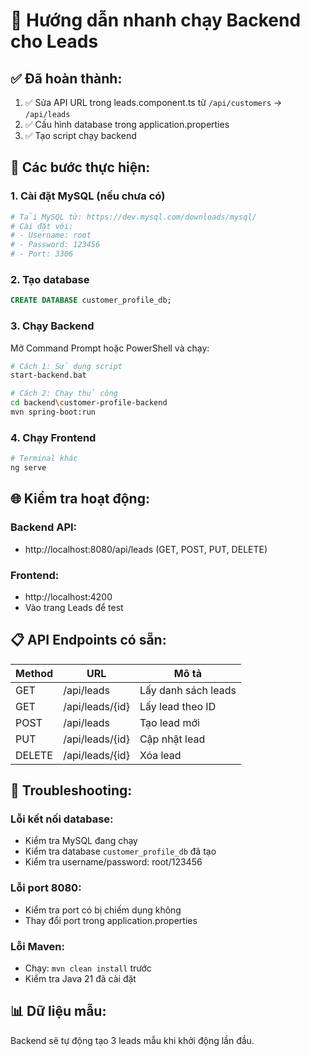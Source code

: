 # 🚀 Hướng dẫn nhanh chạy Backend cho Leads

## ✅ Đã hoàn thành:
1. ✅ Sửa API URL trong leads.component.ts từ `/api/customers` → `/api/leads`
2. ✅ Cấu hình database trong application.properties
3. ✅ Tạo script chạy backend

## 🔧 Các bước thực hiện:

### 1. Cài đặt MySQL (nếu chưa có)
```bash
# Tải MySQL từ: https://dev.mysql.com/downloads/mysql/
# Cài đặt với:
# - Username: root
# - Password: 123456
# - Port: 3306
```

### 2. Tạo database
```sql
CREATE DATABASE customer_profile_db;
```

### 3. Chạy Backend
Mở Command Prompt hoặc PowerShell và chạy:

```bash
# Cách 1: Sử dụng script
start-backend.bat

# Cách 2: Chạy thủ công
cd backend\customer-profile-backend
mvn spring-boot:run
```

### 4. Chạy Frontend
```bash
# Terminal khác
ng serve
```

## 🌐 Kiểm tra hoạt động:

### Backend API:
- http://localhost:8080/api/leads (GET, POST, PUT, DELETE)

### Frontend:
- http://localhost:4200
- Vào trang Leads để test

## 📋 API Endpoints có sẵn:

| Method | URL | Mô tả |
|--------|-----|-------|
| GET | /api/leads | Lấy danh sách leads |
| GET | /api/leads/{id} | Lấy lead theo ID |
| POST | /api/leads | Tạo lead mới |
| PUT | /api/leads/{id} | Cập nhật lead |
| DELETE | /api/leads/{id} | Xóa lead |

## 🐛 Troubleshooting:

### Lỗi kết nối database:
- Kiểm tra MySQL đang chạy
- Kiểm tra database `customer_profile_db` đã tạo
- Kiểm tra username/password: root/123456

### Lỗi port 8080:
- Kiểm tra port có bị chiếm dụng không
- Thay đổi port trong application.properties

### Lỗi Maven:
- Chạy: `mvn clean install` trước
- Kiểm tra Java 21 đã cài đặt

## 📊 Dữ liệu mẫu:
Backend sẽ tự động tạo 3 leads mẫu khi khởi động lần đầu.
